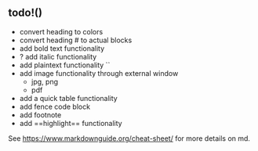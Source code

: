 ## todo!()
- convert heading to colors
- convert heading # to actual blocks
- add bold text functionality 
- ? add italic functionality
- add plaintext functionality ``
- add image functionality through external window
	- jpg, png
	- pdf
- add a quick table functionality
- add fence code block
- add footnote
- add ==highlight== functionality

See https://www.markdownguide.org/cheat-sheet/ for more details on md.